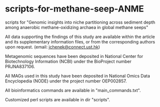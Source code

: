 # scripts-for-methane-seep-ANME
scripts for "Genomic insights into niche partitioning across sediment depth among anaerobic methane-oxidizing archaea in global methane seeps"

All data supporting the findings of this study are available within the article and its supplementary information files, or from the corresponding authors upon request. (email: jchenek@connect.ust.hk)

Metagenomic sequences have been deposited in National Center for Biotechnology Information (NCBI) under the BioProject number PRJNA837106.

All MAGs used in this study have been deposited in National Omics Data Encyclopedia (NODE) under the project number OEP002857.

All bioinformatics commands are available in "main_commands.txt".

Customized perl scripts are  available in dir "scripts".
